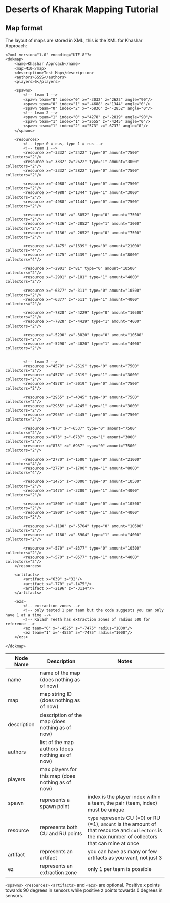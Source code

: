 # Deserts of Kharak Mapping Tutorial

## Map format
The layout of maps are stored in XML, this is the XML for Khashar Approach:
```
<?xml version="1.0" encoding="UTF-8"?>
<dokmap>
	<name>Khashar Approach</name>
	<map>M10</map>
	<description>Test Map</description>
	<authors>SSSS</authors>
	<players>6</players>
	
	<spawns>
		<!-- team 1 -->
		<spawn team="0" index="0" x="-3032" z="2622" angle="90"/>
		<spawn team="0" index="1" x="-4688" z="1344" angle="0"/>
		<spawn team="0" index="2" x="-6836" z="-2852" angle="0"/>
		<!-- team 2 -->
		<spawn team="1" index="0" x="4278" z="-2819" angle="90"/>
		<spawn team="1" index="1" x="2655" z="-4245" angle="0"/>
		<spawn team="1" index="2" x="573" z="-6737" angle="0"/>
	</spawns>
	
	<resources>
		<!-- type 0 = cus, type 1 = rus -->
		<!-- team 1 -->
		<resource x="-3332" z="2422" type="0" amount="7500" collectors="2"/>
		<resource x="-3332" z="2622" type="1" amount="3000" collectors="2"/>
		<resource x="-3332" z="2822" type="0" amount="7500" collectors="2"/>
		
		<resource x="-4988" z="1544" type="0" amount="7500" collectors="2"/>
		<resource x="-4988" z="1344" type="1" amount="3000" collectors="2"/>
		<resource x="-4988" z="1144" type="0" amount="7500" collectors="2"/>
		
		<resource x="-7136" z="-3052" type="0" amount="7500" collectors="2"/>
		<resource x="-7136" z="-2852" type="1" amount="3000" collectors="2"/>
		<resource x="-7136" z="-2652" type="0" amount="7500" collectors="2"/>
		
		<resource x="-1475" z="1639" type="0" amount="21000" collectors="4"/>
		<resource x="-1475" z="1439" type="1" amount="8000" collectors="4"/>

		<resource x="-2901" z="81" type="0" amount="10500" collectors="2"/>
		<resource x="-2901" z="-181" type="1" amount="4000" collectors="2"/>
		
		<resource x="-6377" z="-311" type="0" amount="10500" collectors="2"/>
		<resource x="-6377" z="-511" type="1" amount="4000" collectors="2"/>
		
		<resource x="-7828" z="-4229" type="0" amount="10500" collectors="2"/>
		<resource x="-7828" z="-4429" type="1" amount="4000" collectors="2"/>
		
		<resource x="-5290" z="-3820" type="0" amount="10500" collectors="2"/>
		<resource x="-5290" z="-4020" type="1" amount="4000" collectors="2"/>
		
		
		<!-- team 2 -->
		<resource x="4578" z="-2619" type="0" amount="7500" collectors="2"/>
		<resource x="4578" z="-2819" type="1" amount="3000" collectors="2"/>
		<resource x="4578" z="-3019" type="0" amount="7500" collectors="2"/>
		
		<resource x="2955" z="-4045" type="0" amount="7500" collectors="2"/>
		<resource x="2955" z="-4245" type="1" amount="3000" collectors="2"/>
		<resource x="2955" z="-4445" type="0" amount="7500" collectors="2"/>
		
		<resource x="873" z="-6537" type="0" amount="7500" collectors="2"/>
		<resource x="873" z="-6737" type="1" amount="3000" collectors="2"/>
		<resource x="873" z="-6937" type="0" amount="7500" collectors="2"/>
		
		<resource x="2770" z="-1500" type="0" amount="21000" collectors="4"/>
		<resource x="2770" z="-1700" type="1" amount="8000" collectors="4"/>
		
		<resource x="1475" z="-3000" type="0" amount="10500" collectors="2"/>
		<resource x="1475" z="-3200" type="1" amount="4000" collectors="2"/>
		
		<resource x="1800" z="-5440" type="0" amount="10500" collectors="2"/>
		<resource x="1800" z="-5640" type="1" amount="4000" collectors="2"/>
		
		<resource x="-1180" z="-5704" type="0" amount="10500" collectors="2"/>
		<resource x="-1180" z="-5904" type="1" amount="4000" collectors="2"/>
		
		<resource x="-570" z="-8377" type="0" amount="10500" collectors="2"/>
		<resource x="-570" z="-8577" type="1" amount="4000" collectors="2"/>
	</resources>
	
	<artifacts>
		<artifact x="639" z="32"/>
		<artifact x="-770" z="-1475"/>
		<artifact x="-2196" z="-3114"/>
	</artifacts>
	
	<ezs>
		<!-- extraction zones -->
		<!-- only tested 1 per team but the code suggests you can only have 1 at a time -->
		<!-- Kalash Teeth has extraction zones of radius 500 for reference -->
		<ez team="0" x="-4525" z="-7475" radius="1000"/>
		<ez team="1" x="-4525" z="-7475" radius="1000"/>
	</ezs>
	
</dokmap>
```

Node Name | Description | Notes
---|---|---
name | name of the map (does nothing as of now) |
map | map string ID (does nothing as of now) |
description | description of the map (does nothing as of now) |
authors | list of the map authors (does nothing as of now) |
players | max players for this map (does nothing as of now) |
spawn | represents a spawn point | index is the player index within a team, the pair (team, index) must be unique
resource | represents both CU and RU points | `type` represents CU (=0) or RU (=1), `amount` is the amount of that resource and `collectors` is the max number of collectors that can mine at once
artifact | represents an artifact | you can have as many or few artifacts as you want, not just 3
ez | represents an extraction zone | only 1 per team is possible

`<spawns>` `<resources>` `<artifacts>` and `<ezs>` are optional.
Positive x points towards 90 degrees in sensors while positive z points towards 0 degrees in sensors.
